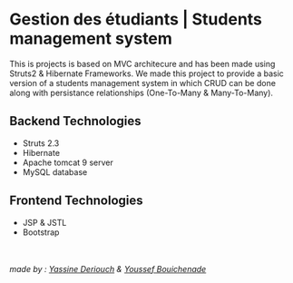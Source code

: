 # Gestion des étudiants | Students management system
 This is projects is based on MVC architecure and has been made using Struts2 & Hibernate Frameworks.
 We made this project to provide a basic version of a students management system in which CRUD can be done along with persistance relationships (One-To-Many & Many-To-Many).

## Backend Technologies
- Struts 2.3 
- Hibernate
- Apache tomcat 9 server
- MySQL database

## Frontend Technologies
- JSP & JSTL
- Bootstrap

<br><br>
<i>made by : [Yassine Deriouch]([https://github.com/YassineDerouich](https://github.com/YassineDeriouch)) & [Youssef Bouichenade](https://github.com/Youssef-Yb07)</i>

